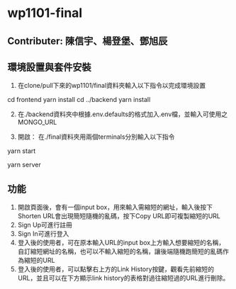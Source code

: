# wp1101-final

## Contributer: 陳信宇、楊登堡、鄧旭辰

## 環境設置與套件安裝
1. 在clone/pull下來的wp1101/final資料夾輸入以下指令以完成環境設置

cd frontend
yarn install
cd ../backend
yarn install

2. 在./backend資料夾中根據.env.defaults的格式加入.env檔，並輸入可使用之MONGO_URL

3. 開啟：
在./final資料夾用兩個terminals分別輸入以下指令

yarn start

yarn server

## 功能
1. 開啟頁面後，會有一個input box，用來輸入需縮短的網址，輸入後按下Shorten URL會出現簡短隨機的亂碼，按下Copy URL即可複製縮短的URL
2. Sign Up可進行註冊
3. Sign In可進行登入
4. 登入後的使用者，可在原本輸入URL的input box上方輸入想要縮短的名稱，自訂縮短網址的名稱，也可以不輸入縮短的名稱，讓後端隨機跑簡短的亂碼作為縮短的URL
5. 登入後的使用者，可以點擊右上方的Link History按鍵，觀看先前縮短的URL，並且可以在下方顯示link history的表格對過往縮短過的URL進行刪除。
